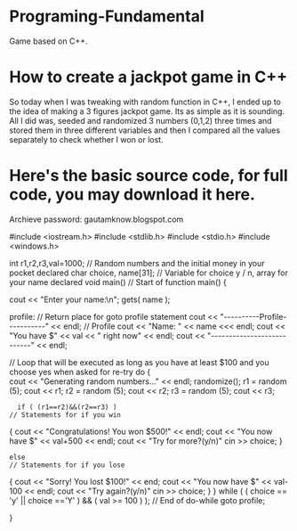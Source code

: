 # Programing-Fundamental
Game based on C++.
# How to create a jackpot game in C++
So today when I was tweaking with random function in C++, I ended up to the idea of making a 3 figures jackpot game. Its as simple as it is sounding. All I did was, seeded and randomized 3 numbers (0,1,2) three times and stored them in three different variables and then I compared all the values separately to check whether I won or lost.

# Here's the basic source code, for full code, you may download it here.
Archieve password: gautamknow.blogspot.com


#include <iostream.h>
#include <stdlib.h>
#include <stdio.h>
#include <windows.h>

int r1,r2,r3,val=1000;         // Random numbers and the initial money in your pocket declared
char choice, name[31];       // Variable for choice y / n, array for your name declared
    void main()                    // Start of function main()
{


cout << "Enter your name:\n";
gets( name );


profile:                                                                         // Return place for goto profile statement
cout << "----------Profile-----------" << endl;             // Profile
cout << "Name: " << name <<< endl;
cout << "You have $" << val << " right now" << endl;
cout << "---------------------------" << endl;


// Loop that will be executed as long as you have at least $100 and you choose yes when asked for re-try
do {                        
       cout << "Generating random numbers..." << endl;
       randomize();
       r1 = random (5);
      cout << r1;
      r2 = random (5);
      cout << r2;
      r3 = random (5);
     cout << r3;

      if ( (r1==r2)&&(r2==r3) )                                                   // Statements for if you win
   {
     cout << "Congratulations! You won $500!" << endl;
     cout << "You now have $" << val+500 << endl;
     cout << "Try for more?(y/n)"
     cin >> choice;
   }

    else                                                                                        // Statements for if you lose
  {
    cout << "Sorry! You lost $100!" << end;
    cout << "You now have $" << val-100 << endl;
    cout << "Try again?(y/n)"
    cin >> choice;
  }
 } while ( ( choice == 'y' || choice =='Y' ) && ( val >= 100 ) );   // End of do-while
 goto  profile;

}  
